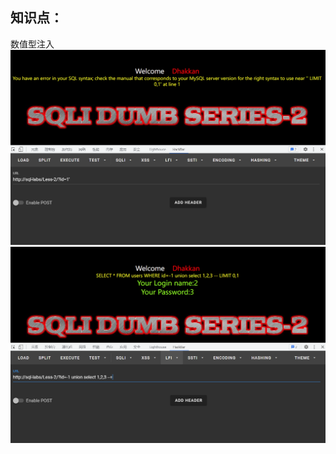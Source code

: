 ## 知识点：
数值型注入<br />![image.png](./images/20231017_2352382816.png)![image.png](./images/20231017_2352399011.png)
